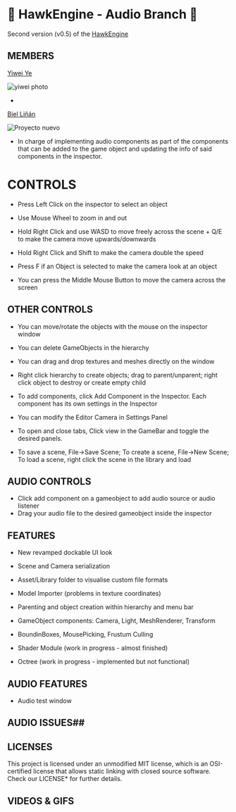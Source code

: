 
# 🦅 HawkEngine - Audio Branch 🦅 #

Second version (v0.5) of the [HawkEngine](https://github.com/CITM-UPC/HawkEngine)

## MEMBERS ##

[Yiwei Ye](https://github.com/Yeeway69)

![yiwei photo](https://github.com/user-attachments/assets/cb78a926-4833-4bdc-945c-2d891b20f55f)

-

[Biel Liñán](https://github.com/Drauguer)

![Proyecto nuevo](https://github.com/user-attachments/assets/e0bfeb15-2245-45f9-b512-d7f967429530)

- In charge of implementing audio components as part of the components that can be added to the game object and updating the info of said components in the inspector.


# CONTROLS #

- Press Left Click on the inspector to select an object

- Use Mouse Wheel to zoom in and out

- Hold Right Click and use WASD to move freely across the scene + Q/E to make the camera move upwards/downwards

- Hold Right Click and Shift to make the camera double the speed

- Press F if an Object is selected to make the camera look at an object

- You can press the Middle Mouse Button to move the camera across the screen

## OTHER CONTROLS ##

- You can move/rotate the objects with the mouse on the inspector window

- You can delete GameObjects in the hierarchy

- You can drag and drop textures and meshes directly on the window

- Right click hierarchy to create objects; drag to parent/unparent; right click object to destroy or create empty child

- To add components, click Add Component in the Inspector. Each component has its own settings in the Inspector

- You can modify the Editor Camera in Settings Panel

- To open and close tabs, Click view in the GameBar and toggle the desired panels.

- To save a scene, File->Save Scene; To create a scene, File->New Scene; To load a scene, right click the scene in the library and load

  
## AUDIO CONTROLS ##

- Click add component on a gameobject to add audio source or audio listener
- Drag your audio file to the desired gameobject inside the inspector


## FEATURES ##

- New revamped dockable UI look

- Scene and Camera serialization

- Asset/Library folder to visualise custom file formats

- Model Importer (problems in texture coordinates)

- Parenting and object creation within hierarchy and menu bar

- GameObject components: Camera, Light, MeshRenderer, Transform

- BoundinBoxes, MousePicking, Frustum Culling

- Shader Module (work in progress - almost finished)

- Octree (work in progress - implemented but not functional)

## AUDIO FEATURES ##

- Audio test window

## AUDIO ISSUES##

## LICENSES ##

This project is licensed under an unmodified MIT license, which is an OSI-certified license that allows static linking 
with closed source software. Check our LICENSE* for further details.


## VIDEOS & GIFS
